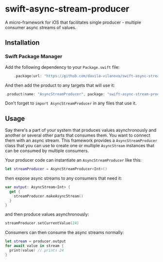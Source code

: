 # swift-async-stream-producer

A micro-framework for iOS that facilitates single producer - multiple consumer async streams of values.

## Installation

### Swift Package Manager

Add the following dependency to your `Package.swift` file:

```swift
    .package(url: "https://github.com/davila-vilanova/swift-async-stream-producer", "1.2.2"..<"1.3.0"),
```

And then add the product to any targets that will use it:

```swift
.product(name: "AsyncStreamProducer", package: "swift-async-stream-producer"),
```

Don't forget to `import AsyncStreamProducer` in any files that use it.

## Usage

Say there's a part of your system that produces values asynchronously and another or several other parts that consumes them. You want to connect them with an async stream. This framework provides a `AsyncStreamProducer` class that you can use to create one or multiple `AsyncStream` instances that can be consumed by multiple consumers.

Your producer code can instantiate an `AsyncStreamProducer` like this:

```swift
let streamProducer = AsyncStreamProducer<Int>()
```

then expose async streams to any consumers that need it:

```swift
var output: AsyncStream<Int> {
  get {
    streamProducer.makeAsyncStream()
  }
}
```

and then produce values asynchronously:

```swift
streamProducer.setCurrentValue(24)
```

Consumers can then consume the async streams normally:

```swift
let stream = producer.output
for await value in stream {
  print(value) // prints 24
}
```
